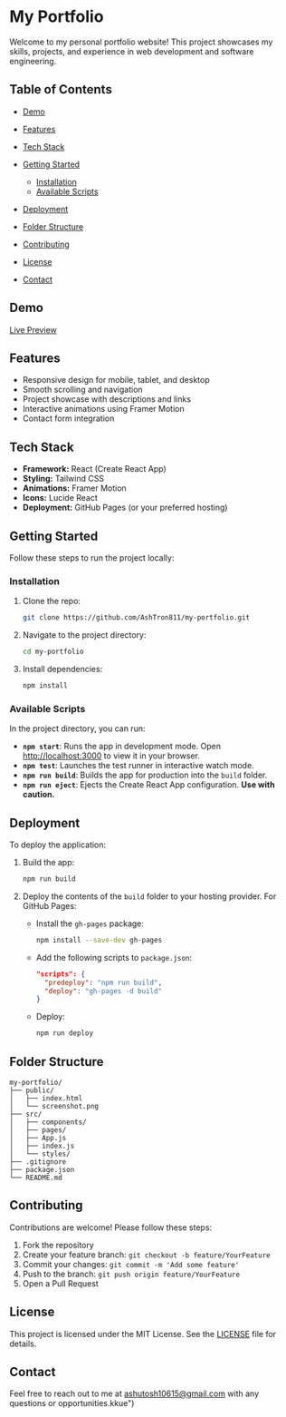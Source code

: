 # My Portfolio

Welcome to my personal portfolio website! This project showcases my skills, projects, and experience in web development and software engineering.

## Table of Contents

* [Demo](#demo)
* [Features](#features)
* [Tech Stack](#tech-stack)
* [Getting Started](#getting-started)

  * [Installation](#installation)
  * [Available Scripts](#available-scripts)
* [Deployment](#deployment)
* [Folder Structure](#folder-structure)
* [Contributing](#contributing)
* [License](#license)
* [Contact](#contact)

## Demo

[Live Preview](https://my-portfolio-9czj.onrender.com/#)

## Features

* Responsive design for mobile, tablet, and desktop
* Smooth scrolling and navigation
* Project showcase with descriptions and links
* Interactive animations using Framer Motion
* Contact form integration

## Tech Stack

* **Framework:** React (Create React App)
* **Styling:** Tailwind CSS
* **Animations:** Framer Motion
* **Icons:** Lucide React
* **Deployment:** GitHub Pages (or your preferred hosting)

## Getting Started

Follow these steps to run the project locally:

### Installation

1. Clone the repo:

   ```bash
   git clone https://github.com/AshTron811/my-portfolio.git
   ```
2. Navigate to the project directory:

   ```bash
   cd my-portfolio
   ```
3. Install dependencies:

   ```bash
   npm install
   ```

### Available Scripts

In the project directory, you can run:

* **`npm start`**: Runs the app in development mode. Open [http://localhost:3000](http://localhost:3000) to view it in your browser.
* **`npm test`**: Launches the test runner in interactive watch mode.
* **`npm run build`**: Builds the app for production into the `build` folder.
* **`npm run eject`**: Ejects the Create React App configuration. **Use with caution.**

## Deployment

To deploy the application:

1. Build the app:

   ```bash
   npm run build
   ```
2. Deploy the contents of the `build` folder to your hosting provider. For GitHub Pages:

   * Install the `gh-pages` package:

     ```bash
     npm install --save-dev gh-pages
     ```
   * Add the following scripts to `package.json`:

     ```json
     "scripts": {
       "predeploy": "npm run build",
       "deploy": "gh-pages -d build"
     }
     ```
   * Deploy:

     ```bash
     npm run deploy
     ```

## Folder Structure

```
my-portfolio/
├── public/
│   ├── index.html
│   └── screenshot.png
├── src/
│   ├── components/
│   ├── pages/
│   ├── App.js
│   ├── index.js
│   └── styles/
├── .gitignore
├── package.json
└── README.md
```

## Contributing

Contributions are welcome! Please follow these steps:

1. Fork the repository
2. Create your feature branch: `git checkout -b feature/YourFeature`
3. Commit your changes: `git commit -m 'Add some feature'`
4. Push to the branch: `git push origin feature/YourFeature`
5. Open a Pull Request

## License

This project is licensed under the MIT License. See the [LICENSE](LICENSE) file for details.

## Contact

Feel free to reach out to me at [ashutosh10615@gmail.com](mailto:ashutosh10615@gmail.com) with any questions or opportunities.kkue")
